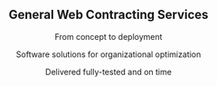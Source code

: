 <center>

  <h2>General Web Contracting Services</h2>

  From concept to deployment

  Software solutions for organizational optimization

  Delivered fully-tested and on time

</center>
